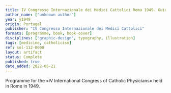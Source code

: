 ```yaml
---
title: IV Congresso Internazionale dei Medici Cattolici Roma 1949. Guida e Programma
author_name: ["unknown author"]
year: y1949
origin: Portugal
publisher: "IV Congresso Internazionale dei Medici Cattolici"
formats: [programme, book, book-cover]
disciplines: ["graphic-design", typography, illustration]
tags: [medicine, catholicism]
ref: sol-112-0000
layout: artifact
status: Complete
published: true
date_added: 2022-06-21
---
```


Programme for the «IV International Congress of Catholic Physicians» held in Rome in 1949.
